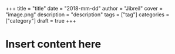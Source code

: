 +++
title = "title"
date = "2018-mm-dd"
author = "Jibreil"
cover = "image.png"
description = "description"
tags = ["tag"]
categories = ["category"]
draft = true
+++

# Insert content here
